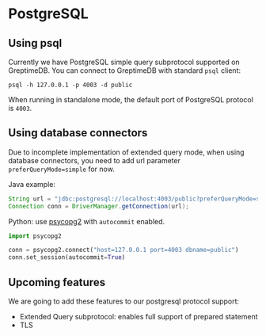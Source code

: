 # PostgreSQL

## Using psql

Currently we have PostgreSQL simple query subprotocol supported on
GreptimeDB. You can connect to GreptimeDB with standard `psql` client:

```shell
psql -h 127.0.0.1 -p 4003 -d public
```

When running in standalone mode, the default port of PostgreSQL protocol is
`4003`.

## Using database connectors

Due to incomplete implementation of extended query mode, when using database
connectors, you need to add url parameter `preferQueryMode=simple` for now.

Java example:

```java
String url = "jdbc:postgresql://localhost:4003/public?preferQueryMode=simple";
Connection conn = DriverManager.getConnection(url);
```

Python: use [psycopg2](https://www.psycopg.org/docs/) with `autocommit`
enabled.

```python
import psycopg2

conn = psycopg2.connect("host=127.0.0.1 port=4003 dbname=public")
conn.set_session(autocommit=True)

```

## Upcoming features

We are going to add these features to our postgresql protocol support:

- Extended Query subprotocol: enables full support of prepared statement
- TLS
